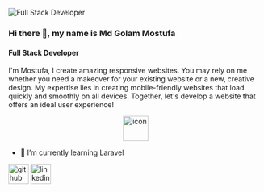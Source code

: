 ![Full Stack Developer](https://media.licdn.com/dms/image/v2/D5616AQH0v3Rhc6wa9w/profile-displaybackgroundimage-shrink_350_1400/B56Zf7K902HoAY-/0/1752265646726?e=1761177600&v=beta&t=LnfrwMwlk07XaIYDjsct4Iunn1Zco8NPahnrfJjOiyQ)
### Hi there 👋, my name is Md Golam Mostufa
#### Full Stack Developer
I'm Mostufa,
I create amazing responsive websites. You may rely on me whether you need a makeover for your existing website or a new, creative design. My expertise lies in creating mobile-friendly websites that load quickly and smoothly on all devices. Together, let's develop a website that offers an ideal user experience! 

<div align="center">
  <img src="[https://techstack-generator.vercel.app/html-icon.svg](https://cdnl.iconscout.com/lottie/premium/preview-watermark/html-animated-icon-gif-download-7832246.mp4)" alt="icon" width="50" height="50" />
  
</div>

- 🌱 I’m currently learning Laravel 


[<img src='https://cdn.jsdelivr.net/npm/simple-icons@3.0.1/icons/github.svg' alt='github' height='40'>](https://github.com/sr-mostufa)  [<img src='https://cdn.jsdelivr.net/npm/simple-icons@3.0.1/icons/linkedin.svg' alt='linkedin' height='40'>](https://www.linkedin.com/in/akash-sra/)  




